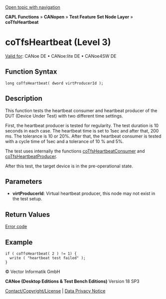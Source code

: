 [Open topic with navigation](../../../../../../CANoeDEFamily.htm#Topics/CAPLFunctions/CANopen/NodeLayerTFS/Functions/CAPLfunctionCoTfsHeartBeat.md)

**CAPL Functions** » **CANopen** » **Test Feature Set Node Layer** » **coTfsHeartbeat**

# coTfsHeartbeat (Level 3)

[Valid for](../../../../Shared/FeatureAvailability.md): CANoe DE • CANoe:lite DE • CANoe4SW DE

## Function Syntax

```plaintext
long coTfsHeartbeat( dword virtProducerId );
```

## Description

This function tests the heartbeat consumer and heartbeat producer of the DUT (Device Under Test) with two different time settings.

First, the heartbeat producer is tested for regularity. The test duration is 10 seconds in each case. The heartbeat time is set to 1sec and after that, 200 ms. The tolerance is 10 or 20%. After that, the heartbeat consumer is tested with a cycle time of 1sec and a tolerance of 10 % and 5%.

The test uses internally the functions [coTfsHeartbeatConsumer](CAPLfunctionCoTfsHeartbeatConsumer.md) and [coTfsHeartbeatProducer](CAPLfunctionCoTfsHeartbeatProducer.md).

After this test, the target device is in the pre-operational state.

## Parameters

- **virtProducerId**: Virtual heartbeat producer, this node may not exist in the test setup.

## Return Values

[Error code](../CAPLfunctionsCANopenNLTFSErrorCodes.md)

## Example

```plaintext
if ( coTfsHeartbeat( 2 ) != 1) {
  write ( "heartbeat test failed" );
}
```

© Vector Informatik GmbH

**CANoe (Desktop Editions & Test Bench Editions)** Version 18 SP3

[Contact/Copyright/License](../../../../Shared/ContactCopyrightLicense.md) | [Data Privacy Notice](https://www.vector.com/int/en/company/get-info/privacy-policy/)